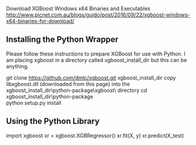 Download XGBoost Windows x64 Binaries and Executables
http://www.picnet.com.au/blogs/guido/post/2016/09/22/xgboost-windows-x64-binaries-for-download/

## Installing the Python Wrapper

Please follow these instructions to prepare XGBoost for use with Python. I am placing xgboost in a directory called xgboost_install_dir but this can be anything.

git clone https://github.com/dmlc/xgboost.git xgboost_install_dir
copy libxgboost.dll (downloaded from this page) into the xgboost_install_dir\python-package\xgboost\ directory
cd xgboost_install_dir\python-package\
python setup.py install

## Using the Python Library

import xgboost
xr = xgboost.XGBRegressor()
xr.fit(X, y)
xr.predict(X_test)